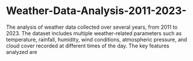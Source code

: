 # Weather-Data-Analysis-2011-2023-
The analysis of weather data collected over several years, from 2011 to 2023. The dataset includes multiple weather-related parameters such as temperature, rainfall, humidity, wind conditions, atmospheric pressure, and cloud cover recorded at different times of the day. The key features analyzed are
